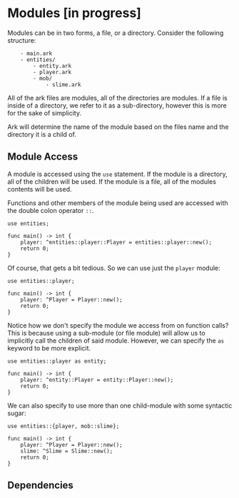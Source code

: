 # Modules [in progress]
Modules can be in two forms, a file, or a directory. Consider the
following structure:

```
    - main.ark
    - entities/
        - entity.ark
        - player.ark
        - mob/
            - slime.ark
```

All of the ark files are modules, all of the directories are modules. If a file
is inside of a directory, we refer to it as a sub-directory, however this is more
for the sake of simplicity.

Ark will determine the name of the module based on the files name and the directory
it is a child of.

## Module Access
A module is accessed using the `use` statement. If the module is a directory,
all of the children will be used. If the module is a file, all of the modules
contents will be used.

Functions and other members of the module being used are accessed with the 
double colon operator `::`.

```
use entities;

func main() -> int {
    player: ^entities::player::Player = entities::player::new();
    return 0;
}
```

Of course, that gets a bit tedious. So we can use just the `player` module:

```
use entities::player;

func main() -> int {
    player: ^Player = Player::new();
    return 0;
}
```

Notice how we don't specify the module we access from on function calls? This
is because using a sub-module (or file module) will allow us to implicitly
call the children of said module. However, we can specify the `as` keyword
to be more explicit.

```
use entities::player as entity;

func main() -> int {
    player: ^entity::Player = entity::Player::new();
    return 0;
}
```

We can also specify to use more than one child-module with some syntactic
sugar:

```
use entities::{player, mob::slime};

func main() -> int {
    player: ^Player = Player::new();
    slime: ^Slime = Slime::new();
    return 0;
}

```

## Dependencies